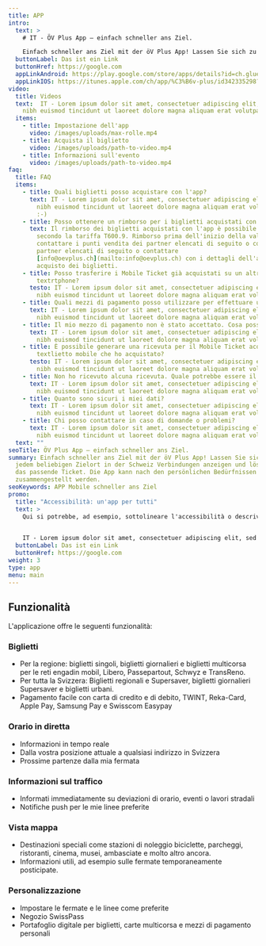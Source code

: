 ```yaml
---
title: APP
intro:
  text: >
    # IT - ÖV Plus App – einfach schneller ans Ziel.

    Einfach schneller ans Ziel mit der öV Plus App! Lassen Sie sich zu jedem beliebigen Zielort in der Schweiz Verbindungen anzeigen und lösen Sie das passende Ticket. Die App kann nach den persönlichen Bedürfnissen zusammengestellt werden.
  buttonLabel: Das ist ein Link
  buttonHref: https://google.com
  appLinkAndroid: https://play.google.com/store/apps/details?id=ch.glue.android.mezi
  appLinkIOS: https://itunes.apple.com/ch/app/%C3%B6v-plus/id342335298?mt=8
video:
  title: Videos
  text:  IT - Lorem ipsum dolor sit amet, consectetuer adipiscing elit, sed diam nonummy
    nibh euismod tincidunt ut laoreet dolore magna aliquam erat volutpat.
  items:
    - title: Impostazione dell'app
      video: /images/uploads/max-rolle.mp4
    - title: Acquista il biglietto
      video: /images/uploads/path-to-video.mp4
    - title: Informazioni sull'evento
      video: /images/uploads/path-to-video.mp4
faq:
  title: FAQ
  items:
    - title: Quali biglietti posso acquistare con l'app?
      text: IT - Lorem ipsum dolor sit amet, consectetuer adipiscing elit, sed diam nonummy
        nibh euismod tincidunt ut laoreet dolore magna aliquam erat volutpat.
        :-)
    - title: Posso ottenere un rimborso per i biglietti acquistati con l'app?
      text: Il rimborso dei biglietti acquistati con l'app è possibile in conformità con il
        secondo la tariffa T600.9. Rimborso prima dell'inizio della validità. Per favore
        contattare i punti vendita dei partner elencati di seguito o contattare
        partner elencati di seguito o contattare
        [info@oevplus.ch](mailto:info@oevplus.ch) con i dettagli dell'acquisto del biglietto.
        acquisto dei biglietti.
    - title: Posso trasferire i Mobile Ticket già acquistati su un altro smartphone?
        textrtphone?
      testo: IT - Lorem ipsum dolor sit amet, consectetuer adipiscing elit, sed diam nonummy
        nibh euismod tincidunt ut laoreet dolore magna aliquam erat volutpat.
    - title: Quali mezzi di pagamento posso utilizzare per effettuare un acquisto nell'app?
      text: IT - Lorem ipsum dolor sit amet, consectetuer adipiscing elit, sed diam nonummy
        nibh euismod tincidunt ut laoreet dolore magna aliquam erat volutpat.
    - title: Il mio mezzo di pagamento non è stato accettato. Cosa posso fare?
      text: IT - Lorem ipsum dolor sit amet, consectetuer adipiscing elit, sed diam nonummy
        nibh euismod tincidunt ut laoreet dolore magna aliquam erat volutpat.
    - title: È possibile generare una ricevuta per il Mobile Ticket acquistato?
        textlietto mobile che ho acquistato?
      testo: IT - Lorem ipsum dolor sit amet, consectetuer adipiscing elit, sed diam nonummy
        nibh euismod tincidunt ut laoreet dolore magna aliquam erat volutpat.
    - title: Non ho ricevuto alcuna ricevuta. Quale potrebbe essere il motivo?
      text: IT - Lorem ipsum dolor sit amet, consectetuer adipiscing elit, sed diam nonummy
        nibh euismod tincidunt ut laoreet dolore magna aliquam erat volutpat.
    - title: Quanto sono sicuri i miei dati?
      text: IT - Lorem ipsum dolor sit amet, consectetuer adipiscing elit, sed diam nonummy
        nibh euismod tincidunt ut laoreet dolore magna aliquam erat volutpat.
    - title: Chi posso contattare in caso di domande o problemi?
      text: IT - Lorem ipsum dolor sit amet, consectetuer adipiscing elit, sed diam nonummy
        nibh euismod tincidunt ut laoreet dolore magna aliquam erat volutpat.
  text: ""
seoTitle: ÖV Plus App – einfach schneller ans Ziel.
summary: Einfach schneller ans Ziel mit der öV Plus App! Lassen Sie sich zu
  jedem beliebigen Zielort in der Schweiz Verbindungen anzeigen und lösen Sie
  das passende Ticket. Die App kann nach den persönlichen Bedürfnissen
  zusammengestellt werden.
seoKeywords: APP Mobile schneller ans Ziel
promo:
  title: "Accessibilità: un'app per tutti"
  text: >
    Qui si potrebbe, ad esempio, sottolineare l'accessibilità o descrivere in altro modo una caratteristica importante dell'applicazione. Potreste anche inserire un link a qualcosa (access4all, articolo di una rivista o simili).

    
    IT - Lorem ipsum dolor sit amet, consectetuer adipiscing elit, sed diam nonummy nibh euismod tincidunt ut laoreet dolore magna aliquam erat volutpat. Ut wisi enim ad minim veniam, quis nostrud exerci tation ullamcorper suscipit lobortis nisl ut aliquip ex IT - Lorem ipsum dolor sit amet, consectetuer adipiscing elit, sed diam nonummy nibh euismod tincidunt ut laoreet dolore magna aliquam erat volutpat...
  buttonLabel: Das ist ein Link
  buttonHref: https://google.com
weight: 3
type: app
menu: main
---
```


## Funzionalità
L'applicazione offre le seguenti funzionalità:

### Biglietti
- Per la regione: biglietti singoli, biglietti giornalieri e biglietti multicorsa per le reti engadin mobil, Libero, Passepartout, Schwyz e TransReno.
- Per tutta la Svizzera: Biglietti regionali e Supersaver, biglietti giornalieri Supersaver e biglietti urbani.
- Pagamento facile con carta di credito e di debito, TWINT, Reka-Card, Apple Pay, Samsung Pay e Swisscom Easypay

### Orario in diretta
- Informazioni in tempo reale
- Dalla vostra posizione attuale a qualsiasi indirizzo in Svizzera
- Prossime partenze dalla mia fermata

### Informazioni sul traffico
- Informati immediatamente su deviazioni di orario, eventi o lavori stradali
- Notifiche push per le mie linee preferite

### Vista mappa
- Destinazioni speciali come stazioni di noleggio biciclette, parcheggi, ristoranti, cinema, musei, ambasciate e molto altro ancora.
- Informazioni utili, ad esempio sulle fermate temporaneamente posticipate.

### Personalizzazione
- Impostare le fermate e le linee come preferite
- Negozio SwissPass
- Portafoglio digitale per biglietti, carte multicorsa e mezzi di pagamento personali

